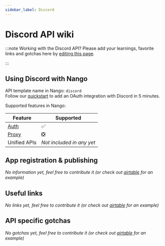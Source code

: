 ```yaml
---
sidebar_label: Discord
---
```


# Discord API wiki

:::note Working with the Discord API?
Please add your learnings, favorite links and gotchas here by [editing this page](https://github.com/nangohq/nango/tree/master/docs/docs/providers/discord.md).

:::

## Using Discord with Nango

API template name in Nango: `discord`  
Follow our [quickstart](../quickstart.md) to add an OAuth integration with Discord in 5 minutes.

Supported features in Nango:

| Feature                            | Supported                 |
| ---------------------------------- | ------------------------- |
| [Auth](/nango-auth/core-concepts)  | ✅                        |
| [Proxy](/nango-unified-apis/proxy) | ❎                        |
| Unified APIs                       | _Not included in any yet_ |

## App registration & publishing

_No information yet, feel free to contribute it (or check out [airtable](airtable.md) for an example)_

## Useful links

_No links yet, feel free to contribute it (or check out [airtable](airtable.md) for an example)_

## API specific gotchas

_No gotchas yet, feel free to contribute it (or check out [airtable](airtable.md) for an example)_
